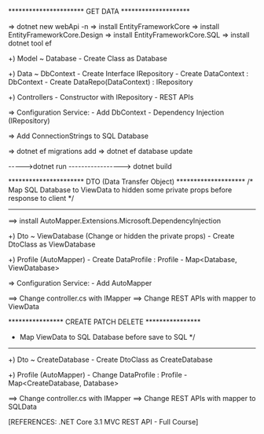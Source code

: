 ********************** GET DATA ********************

=> dotnet new webApi -n <projectName>
=> install EntityFrameworkCore
=> install EntityFrameworkCore.Design
=> install EntityFrameworkCore.SQL
=> install dotnet tool ef

+) Model ~ Database
    - Create Class as Database

+) Data ~ DbContext
    - Create Interface IRepository
    - Create DataContext : DbContext
    - Create DataRepo(DataContext) : IRepository

+) Controllers
    - Constructor with IRepository
    - REST APIs

=> Configuration Service:
    - Add DbContext
    - Dependency Injection (IRepository)

=> Add ConnectionStrings to SQL Database

=> dotnet ef migrations add <migrationName>
=> dotnet ef database update

----->dotnet run
-----------------> dotnet build






********************** DTO (Data Transfer Object) ********************
/* Map SQL Database to ViewData to hidden some private props before response to client */
***********************************************************************

==> install AutoMapper.Extensions.Microsoft.DependencyInjection

+) Dto ~ ViewDatabase  (Change or hidden the private props)
    - Create DtoClass as ViewDatabase

+) Profile (AutoMapper)
    - Create DataProfile : Profile
    - Map<Database, ViewDatabase>

=> Configuration Service:
    - Add AutoMapper

==> Change controller.cs with IMapper
==> Change REST APIs with mapper to ViewData







**************** CREATE PATCH DELETE ****************
* Map  ViewData to SQL Database before save to SQL */
***********************************************************************

+) Dto ~ CreateDatabase
    - Create DtoClass as CreateDatabase

+) Profile (AutoMapper)
    - Change DataProfile : Profile
    - Map<CreateDatabase, Database>

==> Change controller.cs with IMapper
==> Change REST APIs with mapper to SQLData





[REFERENCES: .NET Core 3.1 MVC REST API - Full Course]